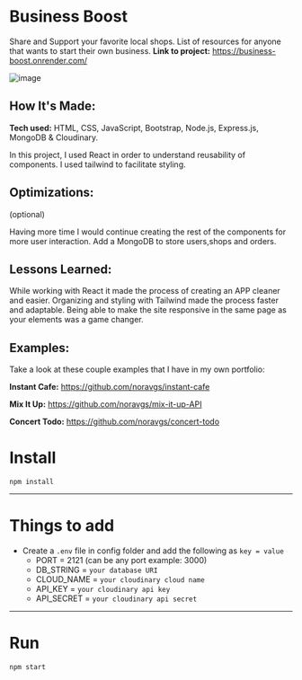 # Business Boost
Share and Support your favorite local shops. List of resources for anyone that wants to start their own business. 
**Link to project:** https://business-boost.onrender.com/

![image](https://github.com/noravgs/business-boost/blob/main/public/imgs/business-boost.gif?raw=true)

## How It's Made:

**Tech used:** HTML, CSS, JavaScript, Bootstrap, Node.js, Express.js, MongoDB & Cloudinary.

In this project, I used React in order to understand reusability of components. I used tailwind to facilitate styling.  

## Optimizations:
(optional)

Having more time I would continue creating the rest of the components for more user interaction. Add a MongoDB to store users,shops and orders. 

## Lessons Learned:

While working with React it made the process of creating an APP cleaner and easier. Organizing and styling with Tailwind made the process faster and adaptable. Being able to make the site responsive in the same page as your elements was a game changer.

## Examples:
Take a look at these couple examples that I have in my own portfolio:

**Instant Cafe:** https://github.com/noravgs/instant-cafe

**Mix It Up:** https://github.com/noravgs/mix-it-up-API

**Concert Todo:** https://github.com/noravgs/concert-todo
# Install

`npm install`

---

# Things to add

- Create a `.env` file in config folder and add the following as `key = value`
  - PORT = 2121 (can be any port example: 3000)
  - DB_STRING = `your database URI`
  - CLOUD_NAME = `your cloudinary cloud name`
  - API_KEY = `your cloudinary api key`
  - API_SECRET = `your cloudinary api secret`

---

# Run

`npm start`
